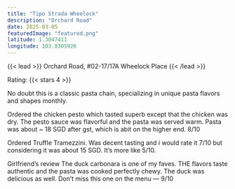 ```yaml
---
title: "Tipo Strada Wheelock"
description: "Orchard Road"
date: 2025-03-05
featuredImage: "featured.png"
latitude: 1.3047411
longitude: 103.8305926
---
```


{{< lead >}}
Orchard Road, #02-17/17A Wheelock Place
{{< /lead >}}

Rating: {{< stars 4 >}}

No doubt this is a classic pasta chain, specializing in unique pasta flavors and shapes monthly.

Ordered the chicken pesto which tasted superb except that the chicken was dry. The pesto sauce was flavorful and the pasta was served warm. Pasta was about ~ 18 SGD after gst, which is abit on the higher end. 8/10

Ordered Truffle Tramezzini. Was decent tasting and i would rate it 7/10 but considering it was about 15 SGD. It’s more like 5/10.

Girlfriend’s review
The duck carbonara is one of my faves. THE flavors taste authentic and the pasta was cooked perfectly chewy. The duck was delicious as well. Don’t miss this one on the menu — 9/10